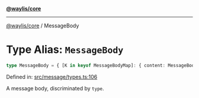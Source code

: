 [**@waylis/core**](../index.md)

***

[@waylis/core](../index.md) / MessageBody

# Type Alias: `MessageBody`

```ts
type MessageBody = { [K in keyof MessageBodyMap]: { content: MessageBodyMap[K]; type: K } }[keyof MessageBodyMap];
```

Defined in: [src/message/types.ts:106](https://github.com/waylis/core/blob/cf814abeb0d255c46b018529492ef3597811d428/src/message/types.ts#L106)

A message body, discriminated by `type`.
